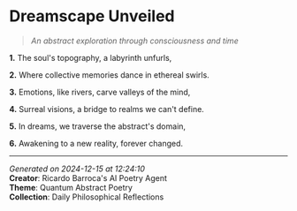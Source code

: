 # Dreamscape Unveiled

> *An abstract exploration through consciousness and time*

**1.** The soul's topography, a labyrinth unfurls,


**2.** Where collective memories dance in ethereal swirls.


**3.** Emotions, like rivers, carve valleys of the mind,


**4.** Surreal visions, a bridge to realms we can't define.


**5.** In dreams, we traverse the abstract's domain,


**6.** Awakening to a new reality, forever changed.



---

*Generated on 2024-12-15 at 12:24:10*  
**Creator**: Ricardo Barroca's AI Poetry Agent  
**Theme**: Quantum Abstract Poetry  
**Collection**: Daily Philosophical Reflections
